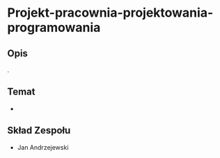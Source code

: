 # Projekt-pracownia-projektowania-programowania

## Opis
.

## Temat
-

## Skład Zespołu
- Jan Andrzejewski
